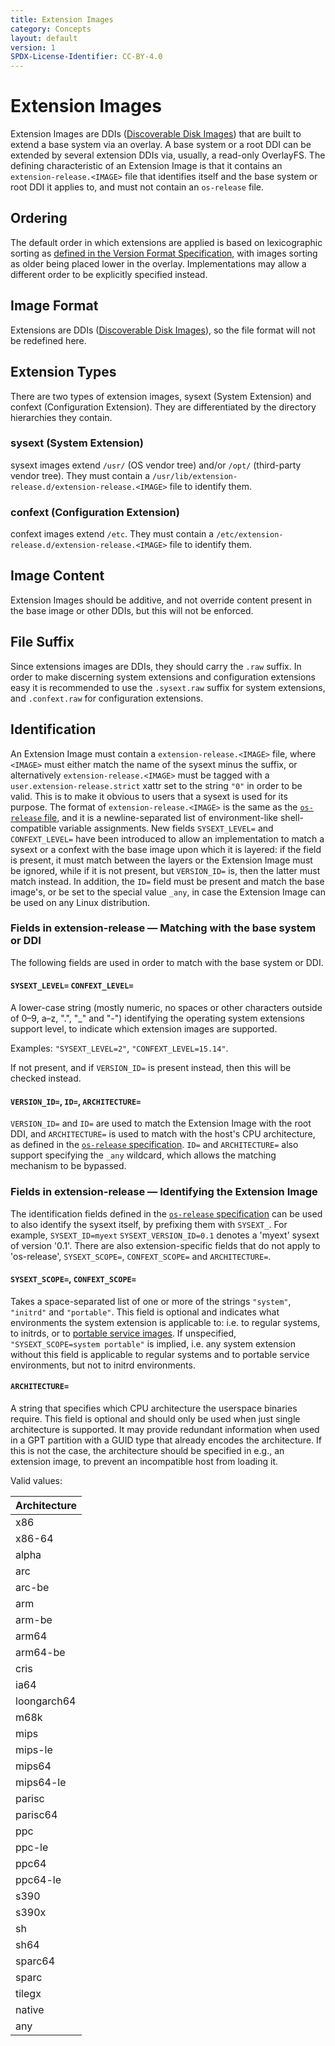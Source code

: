 ```yaml
---
title: Extension Images
category: Concepts
layout: default
version: 1
SPDX-License-Identifier: CC-BY-4.0
---
```

# Extension Images
Extension Images are DDIs ([Discoverable Disk Images](discoverable_disk_image.md)) that are
built to extend a base system via an overlay. A base system or a root DDI can be extended by several extension
DDIs via, usually, a read-only OverlayFS. The defining characteristic of an Extension Image is that it contains
an `extension-release.<IMAGE>` file that identifies itself and the base system or root DDI it applies to,
and must not contain an `os-release` file.

## Ordering
The default order in which extensions are applied is based on lexicographic sorting as
[defined in the Version Format Specification](version_format_specification.md), with images sorting as
older being placed lower in the overlay. Implementations may allow a different order to be explicitly
specified instead.

## Image Format
Extensions are DDIs ([Discoverable Disk Images](discoverable_disk_image.md)), so the file format will not be
redefined here.

## Extension Types
There are two types of extension images, sysext (System Extension) and confext (Configuration Extension).
They are differentiated by the directory hierarchies they contain.

### sysext (System Extension)
sysext images extend `/usr/` (OS vendor tree) and/or `/opt/` (third-party vendor tree). They must contain a
`/usr/lib/extension-release.d/extension-release.<IMAGE>` file to identify them.

### confext (Configuration Extension)
confext images extend `/etc`. They must contain a `/etc/extension-release.d/extension-release.<IMAGE>` file
to identify them.

## Image Content
Extension Images should be additive, and not override content present in the base image or other DDIs,
but this will not be enforced.

## File Suffix
Since extensions images are DDIs, they should carry the `.raw` suffix. In order to make discerning system
extensions and configuration extensions easy it is recommended to use the `.sysext.raw` suffix for system
extensions, and `.confext.raw` for configuration extensions.

## Identification
An Extension Image must contain a `extension-release.<IMAGE>` file, where `<IMAGE>` must either match the
name of the sysext minus the suffix, or alternatively `extension-release.<IMAGE>` must be tagged with a
`user.extension-release.strict` xattr set to the string `"0"` in order to be valid. This is to make it
obvious to users that a sysext is used for its purpose.
The format of `extension-release.<IMAGE>` is the same as the
[`os-release` file](https://www.freedesktop.org/software/systemd/man/os-release.html), and it is a
newline-separated list of environment-like shell-compatible variable assignments. New fields
`SYSEXT_LEVEL=` and `CONFEXT_LEVEL=` have been introduced to allow an implementation to match a sysext or
a confext with the base image upon which it is layered: if the field is present, it must match between the
layers or the Extension Image must be ignored, while if it is not present, but `VERSION_ID=` is, then the
latter must match instead.
In addition, the `ID=` field must be present and match the base image's, or be set to the special value
`_any`, in case the Extension Image can be used on any Linux distribution.

### Fields in extension-release — Matching with the base system or DDI
The following fields are used in order to match with the base system or DDI.
#### `SYSEXT_LEVEL=` `CONFEXT_LEVEL=`
A lower-case string (mostly numeric, no spaces or other characters outside of 0–9, a–z, ".", "_" and
"-") identifying the operating system extensions support level, to indicate which extension images are
supported.

Examples: `"SYSEXT_LEVEL=2"`, `"CONFEXT_LEVEL=15.14"`.

If not present, and if `VERSION_ID=` is present instead, then this will be checked instead.

#### `VERSION_ID=`, `ID=`, `ARCHITECTURE=`
`VERSION_ID=` and `ID=` are used to match the Extension Image with the root DDI, and `ARCHITECTURE=` is used
to match with the host's CPU architecture, as defined in the
[`os-release` specification](https://www.freedesktop.org/software/systemd/man/os-release.html).
`ID=` and `ARCHITECTURE=` also support specifying the `_any` wildcard, which allows the matching mechanism
to be bypassed.

### Fields in extension-release — Identifying the Extension Image
The identification fields defined in the
[`os-release` specification](https://www.freedesktop.org/software/systemd/man/os-release.html)
can be used to also identify the sysext itself, by prefixing them with `SYSEXT_`. For example,
`SYSEXT_ID=myext` `SYSEXT_VERSION_ID=0.1` denotes a 'myext' sysext of version '0.1'.
There are also extension-specific fields that do not apply to 'os-release', `SYSEXT_SCOPE=`,
`CONFEXT_SCOPE=` and `ARCHITECTURE=`.

#### `SYSEXT_SCOPE=`, `CONFEXT_SCOPE=`
Takes a space-separated list of one or more of the strings `"system"`, `"initrd"` and `"portable"`. This field
is optional and indicates what environments the system extension is applicable to: i.e. to regular systems,
to initrds, or to [portable service images](https://systemd.io/PORTABLE_SERVICES/). If unspecified,
`"SYSEXT_SCOPE=system portable"` is implied, i.e. any system extension without this field is applicable to
regular systems and to portable service environments, but not to initrd environments.

#### `ARCHITECTURE=`
A string that specifies which CPU architecture the userspace binaries require. This field is optional
and should only be used when just single architecture is supported. It may provide redundant
information when used in a GPT partition with a GUID type that already encodes the architecture. If this
is not the case, the architecture should be specified in e.g., an extension image, to prevent an
incompatible host from loading it.

Valid values:

|Architecture|
|------------|
|x86|
|x86-64|
|alpha|
|arc|
|arc-be|
|arm|
|arm-be|
|arm64|
|arm64-be|
|cris|
|ia64|
|loongarch64|
|m68k|
|mips|
|mips-le|
|mips64|
|mips64-le|
|parisc|
|parisc64|
|ppc|
|ppc-le|
|ppc64|
|ppc64-le|
|s390|
|s390x|
|sh|
|sh64|
|sparc64|
|sparc|
|tilegx|
|native|
|any|
